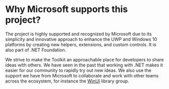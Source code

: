 # Why Microsoft supports this project?

The project is highly supported and recognized by Microsoft due to its simplicity and innovative approach to enhance the UWP and Windows 10 platforms by creating new helpers, extensions, and custom controls. It is also part of .NET Foundation.

We strive to make the Toolkit an approachable place for developers to share ideas with others. We have seen in the past that working with .NET makes it easier for our community to rapidly try out new ideas. We also use the support we have from Microsoft to collaborate and work with other teams across the ecosystem, for instance the [WinUI](https://aka.ms/winui) library group.
